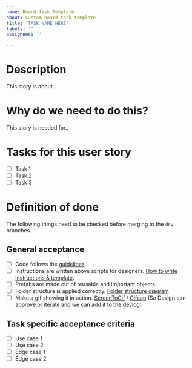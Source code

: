```yaml
---
name: Board Task Template
about: Custom board task template
title: "TASK NAME HERE"
labels: ''
assignees: ''

---
```


# Description

This story is about..

# Why do we need to do this?

This story is needed for..

# Tasks for this user story 

- [ ] Task 1 
- [ ] Task 2
- [ ] Task 3

# Definition of done
The following things need to be checked before merging to the `dev-` branches.
## General acceptance
- [ ] Code follows the [guidelines](https://github.com/AIM-GAME-PROJECT-group-b/SafeHaven/wiki/Coding-Guidelines).
- [ ] Instructions are written above scripts for designers. [How to write instructions & template](#).
- [ ] Prefabs are made out of reusable and important objects.
- [ ] Folder structure is applied correctly. [Folder structure diagram](#)
- [ ] Make a gif showing it in action. [ScreenToGif](https://www.screentogif.com/) / [Gifcap](https://gifcap.dev/) (So Design can approve or iterate and we can add it to the devlog)

## Task specific acceptance criteria
- [ ] Use case 1
- [ ] Use case 2
- [ ] Edge case 1
- [ ] Edge case 2
